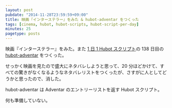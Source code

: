 ```yaml
---
layout: post
pubdate: "2014-11-28T23:59:59+09:00"
title: 映画『インターステラー』をみた & hubot-adventar をつくった
tags: [cinema, hubot, hubot-scripts, hubot-script-per-day]
minutes: 25
pagetype: posts
---
```

映画『インターステラー』をみた。また [1 日 1 Hubot スクリプト][hubot-script-per-day]の 138 日目の [hubot-adventar][gh:bouzuya/hubot-adventar] をつくった。

せっかく映画を見たので盛大にネタバレしようと思って、20 分ほどかけて、すべての驚きがなくなるようなネタバレリストをつくったが、さすがに人としてどうかと思ったので、消した。

hubot-adventar は Adventar のエントリーリストを返す Hubot スクリプト。

何も準備していない。

[gh:bouzuya/hubot-adventar]: https://github.com/bouzuya/hubot-adventar
[hubot-script-per-day]: http://blog.bouzuya.net/posts?tags=hubot-script-per-day
